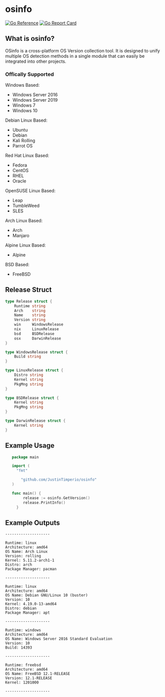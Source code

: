 # osinfo

[![Go Reference](https://pkg.go.dev/badge/github.com/JustinTimperio/osinfo.svg)](https://pkg.go.dev/github.com/JustinTimperio/osinfo)
[![Go Report Card](https://goreportcard.com/badge/github.com/JustinTimperio/osinfo)](https://goreportcard.com/report/github.com/JustinTimperio/osinfo)

## What is osinfo?
OSinfo is a cross-platform OS Version collection tool. It is designed to unify multiple OS detection methods in a single module that can easily be integrated into other projects. 

### Offically Supported

Windows Based: 
- Windows Server 2016
- Windows Server 2019
- Windows 7
- Windows 10

Debian Linux Based:
- Ubuntu
- Debian
- Kali Rolling
- Parrot OS

Red Hat Linux Based:
- Fedora
- CentOS
- RHEL
- Oracle

OpenSUSE Linux Based:
- Leap
- TumbleWeed
- SLES

Arch Linux Based:
- Arch
- Manjaro

Alpine Linux Based:
- Alpine

BSD Based:
- FreeBSD


## Release Struct
```go
type Release struct {
	Runtime string
	Arch    string
	Name    string
	Version string
	win     WindowsRelease
	nix     LinuxRelease
	bsd     BSDRelease
	osx     DarwinRelease
}

type WindowsRelease struct {
	Build string
}

type LinuxRelease struct {
	Distro string
	Kernel string
	PkgMng string
}

type BSDRelease struct {
	Kernel string
	PkgMng string
}

type DarwinRelease struct {
	Kernel string
}
```

## Example Usage
```go
   package main

   import (
     "fmt"

	   "github.com/JustinTimperio/osinfo"
   )

   func main() {
		release := osinfo.GetVersion()
		release.PrintInfo()
	 }
```

## Example Outputs
```
--------------------

Runtime: linux
Architecture: amd64
OS Name: Arch Linux
Version: rolling
Kernel: 5.11.2-arch1-1
Distro: arch
Package Manager: pacman

--------------------

Runtime: linux
Architecture: amd64
OS Name: Debian GNU/Linux 10 (buster)
Version: 10
Kernel: 4.19.0-13-amd64
Distro: debian
Package Manager: apt

--------------------

Runtime: windows
Architecture: amd64
OS Name: Windows Server 2016 Standard Evaluation
Version: 10
Build: 14393

--------------------

Runtime: freebsd
Architecture: amd64
OS Name: FreeBSD 12.1-RELEASE
Version: 12.1-RELEASE
Kernel: 1201000

--------------------
```
